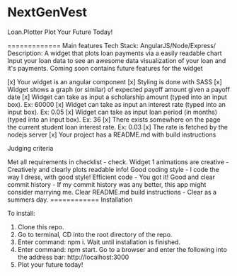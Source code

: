 # NextGenVest
Loan.Plotter
Plot Your Future Today!

============= Main features
Tech Stack: AngularJS/Node/Express/
Description: A widget that plots loan payments via a easily readable chart
Input your loan data to see an awesome data visualization of your loan and it's payments. 
Coming soon contains future features for the widget

[x] Your widget is an angular component
[x] Styling is done with SASS
[x] Widget shows a graph (or similar) of expected payoff amount given a payoff date 
[x] Widget can take as input a scholarship amount (typed into an input box). Ex: 60000
[x] Widget can take as input an interest rate (typed into an input box). Ex: 0.05
[x] Widget can take as input loan period (in months) (typed into an input box). Ex: 36
[x] There exists somewhere on the page the current student loan interest rate. Ex: 0.03
[x] The rate is fetched by the nodejs server
[x] Your project has a README.md with build instructions

Judging criteria

Met all requirements in checklist - check.
Widget 1 animations are creative - Creatively and clearly plots readable info!
Good coding style - I code the way I dress, with good style! 
Efficient code - You got it!
Good and clear commit history - If my commit history was any better, this app might consider marrying me. 
Clear README.md build instructions - Clear as a summers day. 
============ Installation

To install: 
1. Clone this repo.
2. Go to terminal, CD into the root directory of the repo. 
3. Enter command: npm i. Wait until installation is finished. 
4. Enter command: npm start.  Go to a browser and enter the following into the address bar: http://localhost:3000 
5. Plot your future today!


